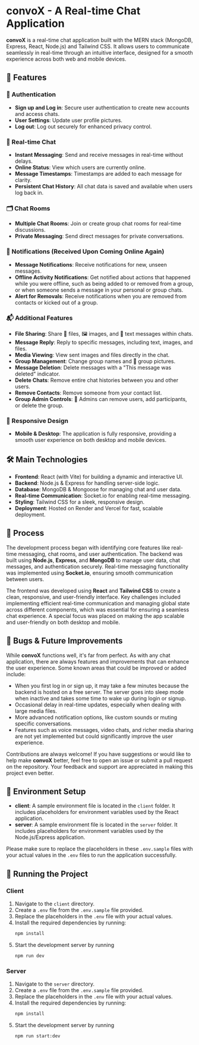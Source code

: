# convoX - A Real-time Chat Application

**convoX** is a real-time chat application built with the MERN stack (MongoDB, Express, React, Node.js) and Tailwind CSS. It allows users to communicate seamlessly in real-time through an intuitive interface, designed for a smooth experience across both web and mobile devices.

## 🚀 Features

### 🔑 Authentication
- **Sign up and Log in**: Secure user authentication to create new accounts and access chats.
- **User Settings**: Update user profile pictures.
- **Log out**: Log out securely for enhanced privacy control.

### 💬 Real-time Chat
- **Instant Messaging**: Send and receive messages in real-time without delays.
- **Online Status**: View which users are currently online.
- **Message Timestamps**: Timestamps are added to each message for clarity.
- **Persistent Chat History**: All chat data is saved and available when users log back in.

### 🗂 Chat Rooms
- **Multiple Chat Rooms**: Join or create group chat rooms for real-time discussions.
- **Private Messaging**: Send direct messages for private conversations.

### 🔔 Notifications (Received Upon Coming Online Again)
- **Message Notifications**: Receive notifications for new, unseen messages.
- **Offline Activity Notifications**: Get notified about actions that happened while you were offline, such as being added to or removed from a group, or when someone sends a message in your personal or group chats.
- **Alert for Removals**: Receive notifications when you are removed from contacts or kicked out of a group.

### 📬 Additional Features
- **File Sharing**: Share 📁 files, 🖼 images, and 📝 text messages within chats.
- **Message Reply**: Reply to specific messages, including text, images, and files.
- **Media Viewing**: View sent images and files directly in the chat.
- **Group Management**: Change group names and 📸 group pictures.
- **Message Deletion**: Delete messages with a "This message was deleted" indicator.
- **Delete Chats**: Remove entire chat histories between you and other users.
- **Remove Contacts**: Remove someone from your contact list.
- **Group Admin Controls**: 👑 Admins can remove users, add participants, or delete the group.

### 🎨 Responsive Design
- **Mobile & Desktop**: The application is fully responsive, providing a smooth user experience on both desktop and mobile devices.

## 🛠️ Main Technologies

- **Frontend**: React (with Vite) for building a dynamic and interactive UI.
- **Backend**: Node.js & Express for handling server-side logic.
- **Database**: MongoDB & Mongoose for managing chat and user data.
- **Real-time Communication**: Socket.io for enabling real-time messaging.
- **Styling**: Tailwind CSS for a sleek, responsive design.
- **Deployment**: Hosted on Render and Vercel for fast, scalable deployment.

## 📝 Process

The development process began with identifying core features like real-time messaging, chat rooms, and user authentication. The backend was built using **Node.js**, **Express**, and **MongoDB** to manage user data, chat messages, and authentication securely. Real-time messaging functionality was implemented using **Socket.io**, ensuring smooth communication between users.

The frontend was developed using **React** and **Tailwind CSS** to create a clean, responsive, and user-friendly interface. Key challenges included implementing efficient real-time communication and managing global state across different components, which was essential for ensuring a seamless chat experience. A special focus was placed on making the app scalable and user-friendly on both desktop and mobile.

## 🐛 Bugs & Future Improvements
While **convoX** functions well, it's far from perfect. As with any chat application, there are always features and improvements that can enhance the user experience. Some known areas that could be improved or added include:

- When you first log in or sign up, it may take a few minutes because the backend is hosted on a free server. The server goes into sleep mode when inactive and takes some time to wake up during login or signup.
- Occasional delay in real-time updates, especially when dealing with large media files.
- More advanced notification options, like custom sounds or muting specific conversations.
- Features such as voice messages, video chats, and richer media sharing are not yet implemented but could significantly improve the user experience.

Contributions are always welcome! If you have suggestions or would like to help make **convoX** better, feel free to open an issue or submit a pull request on the repository. Your feedback and support are appreciated in making this project even better. 

## 📁 Environment Setup

- **client**: A sample environment file is located in the `client` folder. It includes placeholders for environment variables used by the React application.
- **server**: A sample environment file is located in the `server` folder. It includes placeholders for environment variables used by the Node.js/Express application.

Please make sure to replace the placeholders in these `.env.sample` files with your actual values in the `.env` files to run the application successfully.

## 📁 Running the Project

### Client
1. Navigate to the `client` directory.
2. Create a `.env` file from the `.env.sample` file provided.
3. Replace the placeholders in the `.env` file with your actual values.
4. Install the required dependencies by running:
   ```bash
   npm install
5. Start the development server by running
   ```bash
   npm run dev

### Server 
1. Navigate to the `server` directory.
2. Create a `.env` file from the `.env.sample` file provided.
3. Replace the placeholders in the `.env` file with your actual values.
4. Install the required dependencies by running:
   ```bash
   npm install
5. Start the development server by running
   ```bash
   npm run start:dev
